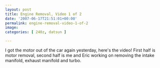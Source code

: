 ```yaml
---
layout: post
title: Engine Removal, Video 1 of 2
date: '2007-06-17T21:51:01+00:00'
permalink: engine-removal-video-1-of-2
image: 
categories: [ 240z, datsun ]

---
```

I got the motor out of the car again yesterday, here's the video! First half is motor removal, second half is me and Eric working on removing the intake manifold, exhaust manifold and turbo.

